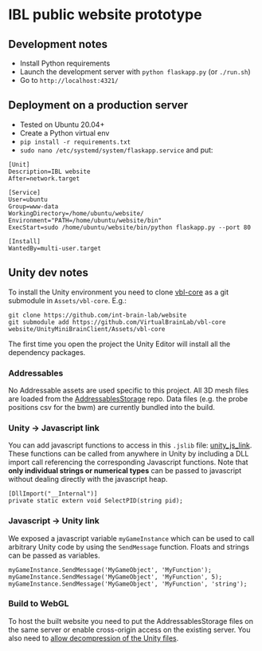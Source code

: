 # IBL public website prototype

## Development notes

* Install Python requirements
* Launch the development server with `python flaskapp.py` (or `./run.sh`)
* Go to `http://localhost:4321/`


## Deployment on a production server

* Tested on Ubuntu 20.04+
* Create a Python virtual env
* `pip install -r requirements.txt`
* `sudo nano /etc/systemd/system/flaskapp.service` and put:

```
[Unit]
Description=IBL website
After=network.target

[Service]
User=ubuntu
Group=www-data
WorkingDirectory=/home/ubuntu/website/
Environment="PATH=/home/ubuntu/website/bin"
ExecStart=sudo /home/ubuntu/website/bin/python flaskapp.py --port 80

[Install]
WantedBy=multi-user.target
```

## Unity dev notes

To install the Unity environment you need to clone [vbl-core](https://github.com/VirtualBrainLab/vbl-core) as a git submodule in `Assets/vbl-core`. E.g.:

```
git clone https://github.com/int-brain-lab/website
git submodule add https://github.com/VirtualBrainLab/vbl-core website/UnityMiniBrainClient/Assets/vbl-core
```

The first time you open the project the Unity Editor will install all the dependency packages.

### Addressables

No Addressable assets are used specific to this project. All 3D mesh files are loaded from the [AddressablesStorage](https://github.com/VirtualBrainLab/AddressablesStorage) repo. Data files (e.g. the probe positions csv for the bwm) are currently bundled into the build.

### Unity -> Javascript link

You can add javascript functions to access in this `.jslib` file: [unity_js_link](https://github.com/int-brain-lab/website/blob/main/UnityMiniBrainClient/Assets/Plugins/unity_js_link.jslib). These functions can be called from anywhere in Unity by including a DLL import call referencing the corresponding Javascript functions. Note that **only individual strings or numerical types** can be passed to javascript without dealing directly with the javascript heap.

```
[DllImport("__Internal")]
private static extern void SelectPID(string pid);
```

### Javascript -> Unity link

We exposed a javascript variable `myGameInstance` which can be used to call arbitrary Unity code by using the `SendMessage` function. Floats and strings can be passed as variables.

```
myGameInstance.SendMessage('MyGameObject', 'MyFunction');
myGameInstance.SendMessage('MyGameObject', 'MyFunction', 5);
myGameInstance.SendMessage('MyGameObject', 'MyFunction', 'string');
```

### Build to WebGL

To host the built website you need to put the AddressablesStorage files on the same server or enable cross-origin access on the existing server. You also need to [allow decompression of the Unity files](https://docs.unity3d.com/Manual/webgl-deploying.html).

